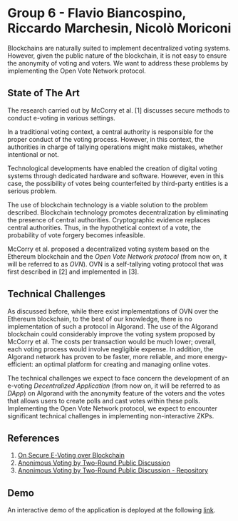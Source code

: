 # Group 6 - Flavio Biancospino, Riccardo Marchesin, Nicolò Moriconi

Blockchains are naturally suited to implement decentralized voting systems. However, given the public nature of the blockchain, it is not easy to ensure the anonymity of voting and voters. We want to address these problems by implementing the Open Vote Network protocol.

## State of The Art

The research carried out by McCorry et al. [1] discusses secure methods to conduct e-voting in various settings.

In a traditional voting context, a central authority is responsible for the proper conduct of the voting process. However, in this context, the authorities in charge of tallying operations might make mistakes, whether intentional or not.

Technological developments have enabled the creation of digital voting systems through dedicated hardware and software. However, even in this case, the possibility of votes being counterfeited by third-party entities is a serious problem.

The use of blockchain technology is a viable solution to the problem described. Blockchain technology promotes decentralization by eliminating the presence of central authorities. Cryptographic evidence replaces central authorities. Thus, in the hypothetical context of a vote, the probability of vote forgery becomes infeasible.

McCorry et al. proposed a decentralized voting system based on the Ethereum blockchain and the _Open Vote Network protocol_ (from now on, it will be referred to as _OVN_). OVN is a self-tallying voting protocol that was first described in [2] and implemented in [3].

## Technical Challenges

As discussed before, while there exist implementations of OVN over the Ethereum blockchain, to the best of our knowledge, there is no implementation of such a protocol in Algorand. The use of the Algorand blockchain could considerably improve the voting system proposed by McCorry et al. The costs per transaction would be much lower; overall, each voting process would involve negligible expense. In addition, the Algorand network has proven to be faster, more reliable, and more energy-efficient: an optimal platform for creating and managing online votes.

The technical challenges we expect to face concern the development of an e-voting _Decentralized Application_ (from now on, it will be referred to as _DApp_) on Algorand with the anonymity feature of the voters and the votes that allows users to create polls and cast votes within these polls. Implementing the Open Vote Network protocol, we expect to encounter significant technical challenges in implementing non-interactive ZKPs.

## References

1. [On Secure E-Voting over Blockchain](https://dl.acm.org/doi/pdf/10.1145/3461461)
2. [Anonimous Voting by Two-Round Public Discussion](http://homepages.cs.ncl.ac.uk/feng.hao/files/OpenVote_IET.pdf)
3. [Anonimous Voting by Two-Round Public Discussion - Repository](https://github.com/stonecoldpat/anonymousvoting)

## Demo

An interactive demo of the application is deployed at the following [link](https://dao-proposal-group-6.fly.dev/).
